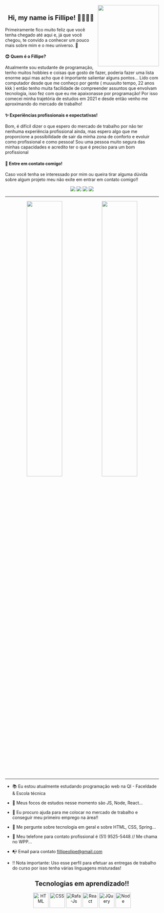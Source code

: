<img align="right" heigth="200" width="200" src="https://media1.giphy.com/media/MdA16VIoXKKxNE8Stk/giphy.gif?cid=ecf05e47b3ekudhv42jy4p25mqxw7trnodcla3oah0fcehj1&rid=giphy.gif&ct=g" />
<div align="center">
  <h2>Hi, my name is Fillipe! 👋😎🏳️‍🌈</h2>
  <p align="left">Primeiramente fico muito feliz que você tenha chegado até aqui e, já que você chegou, te convido a conhecer um pouco mais sobre mim e o meu universo. 🌈</p>
  <h4 align="left">😊 Quem é o Fillipe?</h4>
  <p align="left">Atualmente sou estudante de programação, tenho muitos hobbies e coisas que gosto de fazer, poderia fazer uma lista enorme aqui mas acho que é importante salientar alguns pontos... Lido com computador desde que me conheço por gente ( muuuuito tempo, 22 anos kkk ) então tenho muita facilidade de compreender assuntos que envolvam tecnologia, isso fez com que eu me apaixonasse por programação! Por isso comecei minha trajetória de estudos em 2021 e desde então venho me aproximando do mercado de trabalho!</p>
  <h4 align="left">✨ Experiências profissionais e expectativas!</h4>
  <p align="left">Bom, é difícil dizer o que espero do mercado de trabalho por não ter nenhuma experiência profissional ainda, mas espero algo que me proporcione a possibilidade de sair da minha zona de conforto e evoluir como profissional e como pessoa! Sou uma pessoa muito segura das minhas capacidades e acredito ter o que é preciso para um bom profissional</p>
  
  <h4 align="left">📱 Entre em contato comigo!</h4>
  
  <p align="left">Caso você tenha se interessado por mim ou queira tirar alguma dúvida sobre algum projeto meu não exite em entrar em contato comigo!!</p>
  
  <a href="mailto:fillipeolipe@gmail.com" target="_blank"><img src="https://img.shields.io/badge/Gmail-D14836?style=for-the-badge&logo=gmail&logoColor=white" target="_blank"></a>
  <a href="https://www.instagram.com/fillipe.miguel/" target="_blank"><img src="https://img.shields.io/badge/-Instagram-%23E4405F?style=for-the-badge&logo=instagram&logoColor=white" target="_blank"></a>
  <a href="#" target="_blank"><img src="https://img.shields.io/badge/Discord-7289DA?style=for-the-badge&logo=discord&logoColor=white" target="_blank"></a>
  <a href="https://www.linkedin.com/in/fillipe-miguel/" target="_blank"><img src="https://img.shields.io/badge/LinkedIn-0077B5?style=for-the-badge&logo=linkedin&logoColor=white" target="_blank"></a> 
  
</div>
<hr>

<div align="center">
  <img width="48%" src="https://github-readme-stats.vercel.app/api?username=fillipe-miguel&show_icons=true&theme=dark&include_all_commits=true&count_private=true" />
  <img width="48%" src="https://github-readme-stats.vercel.app/api/top-langs/?username=fillipe-miguel&layout=compact&langs_count=7&theme=dark"/>
</div>
  
<hr>

- 📚 Eu estou atualmente estudando programação web na QI - Faceldade & Escola técnica
- 🎯 Meus focos de estudos nesse momento são JS, Node, React...
- 🤔 Eu procuro ajuda para me colocar no mercado de trabalho e conseguir meu primeiro emprego na área!!
- 💬 Me pergunte sobre tecnologia em geral e sobre HTML, CSS, Spring...
- 📱 Meu telefone para contato profissional é (51) 9525-5448 // Me chama no WPP... 

- 📭 Email para contato fillipeolipe@gmail.com

- ‼️ Nota importante: Uso esse perfil para efetuar as entregas de trabalho do curso por isso tenha várias linguagens misturadas!

<h2 align="center">Tecnologias em aprendizado!!</h2>
  
<div align="center">
  <img alt="HTML" height="50px" src="https://cdn.jsdelivr.net/gh/devicons/devicon/icons/html5/html5-plain.svg" />
  <img alt="CSS" height="50" src="https://cdn.jsdelivr.net/gh/devicons/devicon/icons/css3/css3-plain.svg" />
  <img alt="Rafa-Js" height="50" src="https://cdn.jsdelivr.net/gh/devicons/devicon/icons/javascript/javascript-plain.svg" />
  <img alt="React" height="50" src="https://cdn.jsdelivr.net/gh/devicons/devicon/icons/react/react-original.svg" />
  <img alt="JQuery" height="50" src="https://cdn.jsdelivr.net/gh/devicons/devicon/icons/jquery/jquery-original.svg" />
  <img alt="Node" height="50" src="https://cdn.jsdelivr.net/gh/devicons/devicon/icons/nodejs/nodejs-original-wordmark.svg" />
</div>
